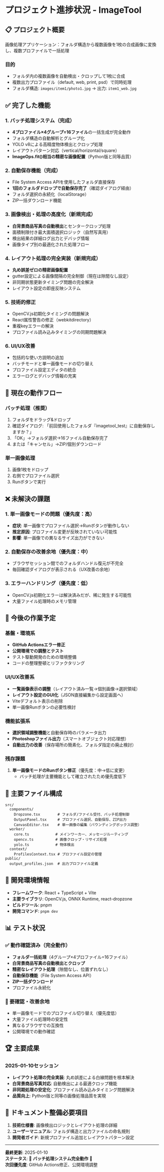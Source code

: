 # プロジェクト進捗状況 - ImageTool

## 📋 プロジェクト概要

画像処理アプリケーション：フォルダ構造から複数画像を1枚の合成画像に変換し、複数プロファイルで一括処理

### 目的
- フォルダ内の複数画像を自動検出・クロップして1枚に合成
- 複数出力プロファイル（default, web, print, psd）で同時処理
- フォルダ構造: `images/item1/photo1.jpg` → 出力: `item1_web.jpg`

## ✅ 完了した機能

### 1. バッチ処理システム（完成）
- **4プロファイル×4グループ=16ファイル**の一括生成が完全動作
- フォルダ構造の自動解析とグループ化
- YOLO v8による高精度物体検出とクロップ処理
- レイアウトパターン対応（vertical/horizontal/square）
- **ImageOps.fit()相当の精密な画像配置**（Python版と同等品質）

### 2. 自動保存機能（完成）
- File System Access APIを使用したフォルダ直接保存
- **1回のフォルダドロップで自動保存完了**（確認ダイアログ経由）
- フォルダ選択の永続化（localStorage）
- ZIP一括ダウンロード機能

### 3. 画像検出・処理の高度化（新規完成）
- **白背景商品写真の自動検出**とセンタークロップ処理
- 面積制限付き最大面積選択ロジック（自然写真用）
- 検出結果の詳細ログ出力とデバッグ情報
- 画像タイプ別の最適化された処理フロー

### 4. レイアウト処理の完全実装（新規完成）
- **丸め誤差ゼロの精密画像配置**
- gutter設定による画像間隔の完全制御（現在は隙間なし設定）
- 非同期状態更新タイミング問題の完全解決
- レイアウト設定の即座反映システム

### 5. 技術的修正
- OpenCV.js初期化タイミングの問題解決
- React属性警告の修正（webkitdirectory）
- 重複keyエラーの解決
- プロファイル読み込みタイミングの同期問題解決

### 6. UI/UX改善
- 包括的な使い方説明の追加
- バッチモードと単一画像モードの切り替え
- プロファイル設定エディタの統合
- エラーログとデバッグ情報の充実

## 🔄 現在の動作フロー

### バッチ処理（推奨）
1. フォルダをドラッグ&ドロップ
2. 確認ダイアログ: 「前回使用したフォルダ『imagetool_test』に自動保存しますか？」
3. 「OK」→フォルダ選択→16ファイル自動保存完了
4. または「キャンセル」→ZIP/個別ダウンロード

### 単一画像処理
1. 画像1枚をドロップ
2. 右側でプロファイル選択
3. Runボタンで実行

## ❌ 未解決の課題

### 1. 単一画像モードの問題（優先度：高）
- **症状**: 単一画像でプロファイル選択→Runボタンが動作しない
- **推定原因**: プロファイル変更が反映されていない可能性
- **影響**: 単一画像での異なるサイズ出力ができない

### 2. 自動保存の改善余地（優先度：中）
- ブラウザセッション間でのフォルダハンドル復元が不完全
- 毎回確認ダイアログが表示される（UX改善の余地）

### 3. エラーハンドリング（優先度：低）
- OpenCV.js初期化エラーは解決済みだが、稀に発生する可能性
- 大量ファイル処理時のメモリ管理

## 🎯 今後の作業予定

### 基盤・環境系
- **GitHub Actionsエラー修正**
- **公開環境での調整とテスト**
- テスト駆動開発のための環境整備
- コードの整理整頓とリファクタリング

### UI/UX改善系
- **一覧画像表示の調整**（レイアウト済み一覧→個別画像→選択領域）
- **レイアウト設定のGUI化**（JSON直接編集から設定画面へ）
- Viteデフォルト表示の削除
- 単一画像Runボタンの必要性検討

### 機能拡張系
- **選択領域調整機能**と自動保存時のパラメータ出力
- **Photoshopファイル出力**（スマートオブジェクト対応理想）
- **自動出力の改善**（保存場所の簡素化、フォルダ指定の廃止検討）

### 残存課題
1. **単一画像モードのRunボタン修正**（優先度：中→低に変更）
   - バッチ処理が主要機能として確立されたため優先度低下

## 📁 主要ファイル構成

```
src/
  components/
    Dropzone.tsx        # フォルダ/ファイル受付、バッチ処理制御
    OutputPanel.tsx     # プロファイル選択、自動保存、ZIP出力
    CanvasEditor.tsx    # 単一画像の編集（バウンディングボックス調整）
  worker/
    core.ts            # メインワーカー、メッセージルーティング
    opencv.ts          # 画像クロップ・リサイズ処理
    yolo.ts            # 物体検出
  context/
    ProfilesContext.tsx # プロファイル設定の管理
public/
  output_profiles.json  # 出力プロファイル定義
```

## 🔧 開発環境情報

- **フレームワーク**: React + TypeScript + Vite
- **主要ライブラリ**: OpenCV.js, ONNX Runtime, react-dropzone
- **ビルドツール**: pnpm
- **開発コマンド**: `pnpm dev`

## 📊 テスト状況

### ✅ 動作確認済み（完全動作）
- **フォルダ一括処理**（4グループ×4プロファイル=16ファイル）
- **白背景商品写真の自動検出とクロップ**
- **精密なレイアウト処理**（隙間なし、位置ずれなし）
- **自動保存機能**（File System Access API）
- **ZIP一括ダウンロード**
- プロファイル永続化

### 🔧 要確認・改善余地
- 単一画像モードでのプロファイル切り替え（優先度低）
- 大量ファイル処理時の安定性
- 異なるブラウザでの互換性
- 公開環境での動作確認

## 🏆 主要成果

### 2025-01-10セッション
- **レイアウト処理の完全実装**: 丸め誤差による白線問題を根本解決
- **白背景商品写真対応**: 自動検出による最適クロップ機能
- **非同期処理の安定化**: プロファイル読み込みタイミング問題解決
- **品質向上**: Python版と同等の画像処理品質を実現

## 📝 ドキュメント整備必要項目

1. **技術仕様書**: 画像検出ロジックとレイアウト処理の詳細
2. **ユーザーマニュアル**: フォルダ構造と出力ファイルの命名規則
3. **開発者ガイド**: 新規プロファイル追加とレイアウトパターン設定

---

**最終更新**: 2025-01-10  
**ステータス**: 🎉 **バッチ処理システム完全動作** 🎉  
**次回優先度**: GitHub Actions修正、公開環境調整